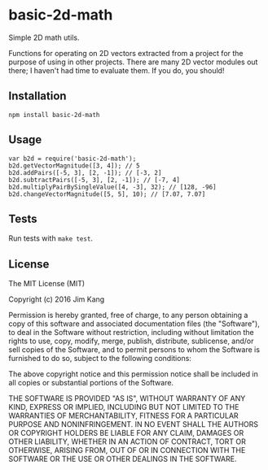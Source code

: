 basic-2d-math
==================

Simple 2D math utils.

Functions for operating on 2D vectors extracted from a project for the purpose of using in other projects. There are many 2D vector modules out there; I haven't had time to evaluate them. If you do, you should!

Installation
------------

    npm install basic-2d-math

Usage
-----

    var b2d = require('basic-2d-math');
    b2d.getVectorMagnitude([3, 4]); // 5
    b2d.addPairs([-5, 3], [2, -1]); // [-3, 2]
    b2d.subtractPairs([-5, 3], [2, -1]); // [-7, 4]
    b2d.multiplyPairBySingleValue([4, -3], 32); // [128, -96]
    b2d.changeVectorMagnitude([5, 5], 10); // [7.07, 7.07]

Tests
-----

Run tests with `make test`.

License
-------

The MIT License (MIT)

Copyright (c) 2016 Jim Kang

Permission is hereby granted, free of charge, to any person obtaining a copy
of this software and associated documentation files (the "Software"), to deal
in the Software without restriction, including without limitation the rights
to use, copy, modify, merge, publish, distribute, sublicense, and/or sell
copies of the Software, and to permit persons to whom the Software is
furnished to do so, subject to the following conditions:

The above copyright notice and this permission notice shall be included in
all copies or substantial portions of the Software.

THE SOFTWARE IS PROVIDED "AS IS", WITHOUT WARRANTY OF ANY KIND, EXPRESS OR
IMPLIED, INCLUDING BUT NOT LIMITED TO THE WARRANTIES OF MERCHANTABILITY,
FITNESS FOR A PARTICULAR PURPOSE AND NONINFRINGEMENT. IN NO EVENT SHALL THE
AUTHORS OR COPYRIGHT HOLDERS BE LIABLE FOR ANY CLAIM, DAMAGES OR OTHER
LIABILITY, WHETHER IN AN ACTION OF CONTRACT, TORT OR OTHERWISE, ARISING FROM,
OUT OF OR IN CONNECTION WITH THE SOFTWARE OR THE USE OR OTHER DEALINGS IN
THE SOFTWARE.
